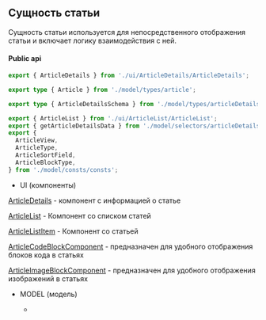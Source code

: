 ## Сущность статьи

Сущность статьи используется для непосредственного отображения статьи и включает логику взаимодействия с ней.

#### Public api

```typescript jsx
export { ArticleDetails } from './ui/ArticleDetails/ArticleDetails';

export type { Article } from './model/types/article';

export type { ArticleDetailsSchema } from './model/types/articleDetailsSchema';

export { ArticleList } from './ui/ArticleList/ArticleList';
export { getArticleDetailsData } from './model/selectors/articleDetails';
export {
  ArticleView,
  ArticleType,
  ArticleSortField,
  ArticleBlockType,
} from './model/consts/consts';
```

- UI (компоненты)

[ArticleDetails](/src/entities/Article/ui/ArticleDetails/) - компонент с информацией о статье

[ArticleList](/src/entities/Article/ui/ArticleList/) - Компонент со списком статей

[ArticleListItem](/src/entities/Article/ui/ArticleListItem/) - Компонент со статьей

[ArticleCodeBlockComponent](/src/entities/Article/ui/ArticleCodeBlockComponent/) - предназначен для удобного отображения блоков кода в статьях

[ArticleImageBlockComponent](/src/entities/Article/ui/ArticleImageBlockComponent/) - предназначен для удобного отображения изображений в статьях

- MODEL (модель)

  -

```

```
